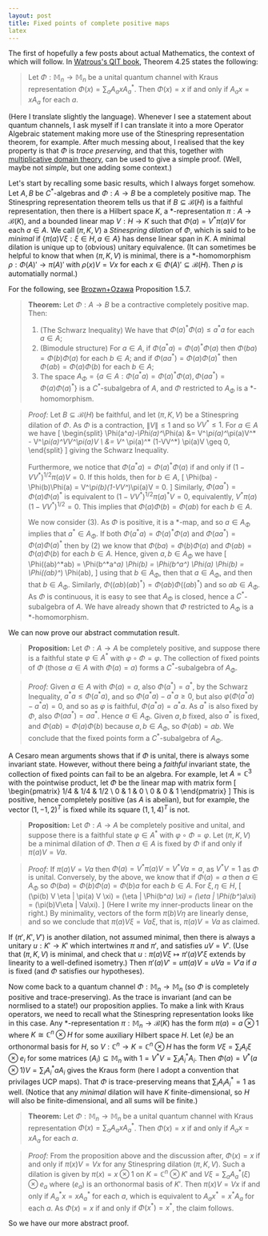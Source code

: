 ```yaml
---
layout: post
title: Fixed points of complete positive maps
latex
---
```


The first of hopefully a few posts about actual Mathematics, the context of which will follow.  In [Watrous's QIT book](https://cs.uwaterloo.ca/~watrous/TQI/), Theorem 4.25 states the following:

> Let $\Phi:\mathbb M_n\rightarrow\mathbb M_n$ be a unital quantum channel with Kraus representation $\Phi(x) = \sum_a A_a x A_a^*$.  Then $\Phi(x)=x$ if and only if $A_a x = x A_a$ for each $a$.

(Here I translate slightly the language).  Whenever I see a statement about quantum channels, I ask myself if I can translate it into a more Operator Algebraic statement making more use of the Stinespring representation theorem, for example.  After much messing about, I realised that the key property is that $\Phi$ is _trace preserving_, and that this, together with [multiplicative domain theory](2019-08-04-multdomains.html), can be used to give a simple proof.  (Well, maybe not _simple_, but one adding some context.)

<!--more-->

Let's start by recalling some basic results, which I always forget somehow.  Let $A,B$ be $C^*$-algebras and $\Phi:A\rightarrow B$ be a completely positive map.  The Stinespring representation theorem tells us that if $B\subseteq \mathcal B(H)$ is a faithful representation, then there is a Hilbert space $K$, a $*$-representation $\pi:A\rightarrow\mathcal B(K)$, and a bounded linear map $V:H\rightarrow K$ such that $\Phi(a) = V^*\pi(a)V$ for each $a\in A$.  We call $(\pi,K,V)$ a _Stinespring dilation_ of $\Phi$, which is said to be _minimal_ if $\{ \pi(a)V\xi: \xi\in H, a\in A\}$ has dense linear span in $K$.  A minimal dilation is unique up to (obvious) unitary equivalence.  (It can sometimes be helpful to know that when $(\pi,K,V)$ is minimal, there is a $*$-homomorphism $\rho:\Phi(A)' \rightarrow \pi(A)'$ with $\rho(x)V = Vx$ for each $x\in\Phi(A)'\subseteq\mathcal B(H)$.  Then $\rho$ is automatially normal.)

For the following, see [Brozwn+Ozawa](https://zbmath.org/1160.46001) Proposition 1.5.7.

> **Theorem:** Let $\Phi:A\rightarrow B$ be a contractive completely positive map.  Then:
> 1. (The Schwarz Inequality) We have that $\Phi(a)^*\Phi(a) \leq a^*a$ for each $a\in A$;
> 2. (Bimodule structure) For $a\in A$, if $\Phi(a^*a) = \Phi(a)^*\Phi(a)$ then $\Phi(ba)=\Phi(b)\Phi(a)$ for each $b\in A$; and if $\Phi(aa^*) = \Phi(a)\Phi(a)^*$ then $\Phi(ab)=\Phi(a)\Phi(b)$ for each $b\in A$;
> 3. The space $A_{\Phi}=\{a\in A:\Phi(a^*a) = \Phi(a)^*\Phi(a), \Phi(aa^*)=\Phi(a)\Phi(a)^*\}$ is a $C^*$-subalgebra of $A$, and $\Phi$ restricted to $A_\Phi$ is a $*$-homomorphism.

> _Proof:_ Let $B\subseteq\mathcal B(H)$ be faithful, and let $(\pi,K,V)$ be a Stinespring dilation of $\Phi$.  As $\Phi$ is a contraction, $\|V\|\leq 1$ and so $VV^*\leq 1$.  For $a\in A$ we have
> \[ \begin{split} \Phi(a^*a)-\Phi(a)^*\Phi(a) &= V^*\pi(a)^*\pi(a)V^* - V^*\pi(a)^*VV^*\pi(a)V \\
&= V^* \pi(a)^* (1-VV^*) \pi(a)V \geq 0, \end{split} \]
> giving the Schwarz Inequality.
>
> Furthermore, we notice that $\Phi(a^*a) = \Phi(a)^*\Phi(a)$ if and only if $(1-VV^*)^{1/2}\pi(a)V=0$.  If this holds, then for $b\in A$,
> \[ \Phi(ba) - \Phi(b)\Phi(a) = V^*\pi(b)(1-VV^*)\pi(a)V = 0. \]
> Similarly, $\Phi(aa^*)=\Phi(a)\Phi(a)^*$ is equivalent to $(1-VV^*)^{1/2}\pi(a)^*V=0$, equivalently, $V^* \pi(a) (1-VV^*)^{1/2} = 0$.  This implies that $\Phi(a)\Phi(b) = \Phi(ab)$ for each $b\in A$.
>
> We now consider (3).  As $\Phi$ is positive, it is a $*$-map, and so $a\in A_\Phi$ implies that $a^*\in A_\Phi$.  If both $\Phi(a^*a) = \Phi(a)^*\Phi(a)$ and $\Phi(aa^*)=\Phi(a)\Phi(a)^*$
then by (2) we know that $\Phi(ba)=\Phi(b)\Phi(a)$ and $\Phi(ab)=\Phi(a)\Phi(b)$ for each $b\in A$.  Hence, given $a,b\in A_\Phi$ we have
> \[ \Phi((ab)^*ab) = \Phi(b^*a^*a) \Phi(b) = \Phi(b^*a^*) \Phi(a) \Phi(b) = \Phi((ab)^*) \Phi(ab), \]
> using that $b\in A_\Phi$, then that $a\in A_\Phi$, and then that $b\in A_\Phi$.  Similarly, $\Phi((ab)(ab)^*) = \Phi(ab)\Phi((ab)^*)$ and so $ab\in A_\Phi$.  As $\Phi$ is continuous, it is easy to see that $A_\Phi$ is closed, hence a $C^*$-subalgebra of $A$.  We have already shown that $\Phi$ restricted to $A_\Phi$ is a $*$-homomorphism.

We can now prove our abstract commutation result.

> **Proposition:** Let $\Phi:A\rightarrow A$ be completely positive, and suppose there is a faithful state $\varphi\in A^*$ with $\varphi\circ\Phi = \varphi$.  The collection of fixed points of $\Phi$ (those $a\in A$ with $\Phi(a)=a$) forms a $C^*$-subalgebra of $A_\Phi$.

> _Proof:_ Given $a\in A$ with $\Phi(a)=a$, also $\Phi(a^*)=a^*$, by the Schwarz Inequality, $a^*a \leq \Phi(a^*a)$, and so $\Phi(a^*a)-a^*a\geq 0$, but also $\varphi( \Phi(a^*a)-a^*a ) = 0$, and so as $\varphi$ is faithful, $\Phi(a^*a) = a^*a$.  As $a^*$ is also fixed by $\Phi$, also $\Phi(aa^*) = aa^*$.  Hence $a\in A_\Phi$.  Given $a,b$ fixed, also $a^*$ is fixed, and $\Phi(ab) = \Phi(a)\Phi(b)$ because $a,b\in A_\Phi$, so $\Phi(ab)=ab$.  We conclude that the fixed points form a $C^*$-subalgebra of $A_\Phi$.

A Cesaro mean arguments shows that if $\Phi$ is unital, there is always some invariant state.  However, without there being a _faithful_ invariant state, the collection of fixed points can fail to be an algebra.  For example, let $A=\mathbb C^3$ with the pointwise product, let $\Phi$ be the linear map with matrix form
\[ \begin{pmatrix} 1/4 & 1/4 & 1/2 \\ 0 & 1 & 0 \\ 0 & 0 & 1 \end{pmatrix} \]
This is positive, hence completely positive (as $A$ is abelian), but for example, the vector $(1,-1,2)^T$ is fixed while its square $(1,1,4)^T$ is not.

> **Proposition:**  Let $\Phi:A\rightarrow A$ be completely positive and unital, and suppose there is a faithful state $\varphi\in A^*$ with $\varphi\circ\Phi = \varphi$.  Let $(\pi,K,V)$ be a minimal dilation of $\Phi$.  Then $a\in A$ is fixed by $\Phi$ if and only if $\pi(a)V = Va$.

> _Proof:_ If $\pi(a)V=Va$ then $\Phi(a) = V^*\pi(a)V=V^*Va=a$, as $V^*V=1$ as $\Phi$ is unital.  Conversely, by the above, we know that if $\Phi(a)=a$ then $a\in A_{\Phi}$ so $\Phi(ba)=\Phi(b)\Phi(a) = \Phi(b)a$ for each $b\in A$.  For $\xi,\eta\in H$,
> \[ (\pi(b) V \eta | \pi(a) V \xi) = (\eta | \Phi(b^*a) \xi) = (\eta | \Phi(b^*)a\xi) = (\pi(b)V\eta | Va\xi). \]
> (Here I write my inner-products linear on the right.)  By minimality, vectors of the form $\pi(b)V\eta$ are linearly dense, and so we conclude that $\pi(a)V\xi = Va\xi$, that is, $\pi(a)V = Va$ as claimed.

If $(\pi',K',V')$ is another dilation, not assumed minimal, then there is always a unitary $u:K' \rightarrow K'$ which intertwines $\pi$ and $\pi'$, and satisfies $uV = V'$.  (Use that $(\pi,K,V)$ is minimal, and check that $u : \pi(a)V\xi \mapsto \pi'(a)V'\xi$ extends by linearity to a well-defined isometry.)  Then $\pi'(a)V' = u \pi(a)V = uVa = V'a$ if $a$ is fixed (and $\Phi$ satisfies our hypotheses).

Now come back to a quantum channel $\Phi:\mathbb M_n \rightarrow \mathbb M_n$ (so $\Phi$ is completely positive and trace-preserving).  As the trace is invariant (and can be normlised to a state!) our proposition applies.  To make a link with Kraus operators, we need to recall what the Stinespring representation looks like in this case.  Any $*$-representation $\pi:\mathbb M_n\rightarrow\mathcal B(K)$ has the form $\pi(a)=a\otimes 1$ where $K\cong\mathbb C^n \otimes H$ for some auxiliary Hilbert space $H$.  Let $(e_i)$ be an orthonormal basis for $H$, so $V:\mathbb C^n\rightarrow K = \mathbb C^n\otimes H$ has the form $V\xi = \sum_i A_i\xi \otimes e_i$ for some matrices $(A_i) \subseteq \mathbb M_n$ with $1 = V^*V = \sum_i A_i^*A_i$.  Then $\Phi(a) = V^*(a\otimes 1)V = \sum_i A_i^* a A_i$ gives the Kraus form (here I adopt a convention that privilages UCP maps).  That $\Phi$ is trace-preserving means that $\sum_i A_i A_i^* = 1$ as well.  (Notice that any _minimal_ dilation will have $K$ finite-dimensional, so $H$ will also be finite-dimensional, and all sums will be finite.)

> **Theorem:** Let $\Phi:\mathbb M_n\rightarrow\mathbb M_n$ be a unital quantum channel with Kraus representation $\Phi(x) = \sum_a A_a x A_a^*$.  Then $\Phi(x)=x$ if and only if $A_a x = x A_a$ for each $a$.

> _Proof:_ From the proposition above and the discussion after, $\Phi(x)=x$ if and only if $\pi(x)V=Vx$ for any Stinespring dilation $(\pi,K,V)$.  Such a dilation is given by $\pi(x)=x\otimes 1$ on $K=\mathbb C^n\otimes K'$ and $V\xi = \sum_a A_a^*(\xi)\otimes e_a$ where $(e_a)$ is an orthonormal basis of $K'$.  Then $\pi(x)V=Vx$ if and only if $A_a^* x = x A_a^*$ for each $a$, which is equivalent to $A_a x^* = x^* A_a$ for each $a$.  As $\Phi(x)=x$ if and only if $\Phi(x^*)=x^*$, the claim follows.

So we have our more abstract proof.